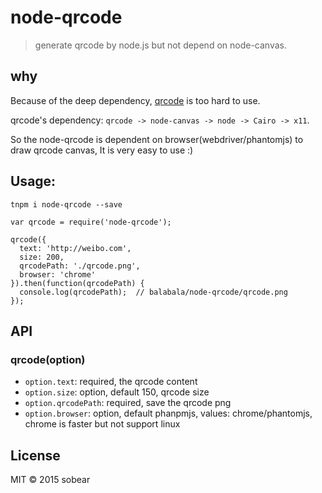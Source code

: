 # node-qrcode

> generate qrcode by node.js but not depend on node-canvas.

## why

Because of the deep dependency, [qrcode](https://github.com/soldair/node-qrcode) is too hard to use.

qrcode's dependency: `qrcode -> node-canvas -> node -> Cairo -> x11`.

So the node-qrcode is dependent on browser(webdriver/phantomjs) to draw qrcode canvas, It is very easy to use :)

## Usage:

```
tnpm i node-qrcode --save

var qrcode = require('node-qrcode');

qrcode({
  text: 'http://weibo.com',
  size: 200,
  qrcodePath: './qrcode.png',
  browser: 'chrome'
}).then(function(qrcodePath) {
  console.log(qrcodePath);  // balabala/node-qrcode/qrcode.png
});
```

## API

### qrcode(option)

- `option.text`: required, the qrcode content
- `option.size`: option, default 150, qrcode size
- `option.qrcodePath`: required, save the qrcode png
- `option.browser`: option, default phanpmjs, values: chrome/phantomjs, chrome is faster but not support linux

## License

MIT &copy; 2015 sobear